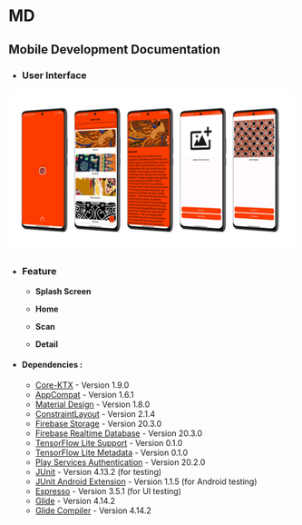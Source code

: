 # MD

## Mobile Development Documentation

 - ### User Interface
![ui_batiklens](https://raw.githubusercontent.com/Batik-Lens/MD/main/Ui/ui_batiklens.jpg)
 - ### Feature
      * **Splash Screen**

      * **Home**
      
      *  **Scan**
 
      * **Detail**
  
* #### Dependencies :
  - [Core-KTX](https://developer.android.com/kotlin/ktx) - Version 1.9.0
  - [AppCompat](https://developer.android.com/jetpack/androidx/releases/appcompat) - Version 1.6.1
  - [Material Design](https://developer.android.com/jetpack/androidx/releases/material) - Version 1.8.0
  - [ConstraintLayout](https://developer.android.com/jetpack/androidx/releases/constraintlayout) - Version 2.1.4
  - [Firebase Storage](https://firebase.google.com/docs/storage/android) - Version 20.3.0
  - [Firebase Realtime Database](https://firebase.google.com/docs/database/android/start) - Version 20.3.0
  - [TensorFlow Lite Support](https://www.tensorflow.org/lite/guide/android) - Version 0.1.0
  - [TensorFlow Lite Metadata](https://www.tensorflow.org/lite/guide/android) - Version 0.1.0
  - [Play Services Authentication](https://developers.google.com/identity) - Version 20.2.0
  - [JUnit](https://junit.org/junit4/) - Version 4.13.2 (for testing)
  - [JUnit Android Extension](https://developer.android.com/training/testing/junit-rules) - Version 1.1.5 (for Android testing)
  - [Espresso](https://developer.android.com/training/testing/espresso) - Version 3.5.1 (for UI testing)
  - [Glide](https://github.com/bumptech/glide) - Version 4.14.2
  - [Glide Compiler](https://github.com/bumptech/glide) - Version 4.14.2

